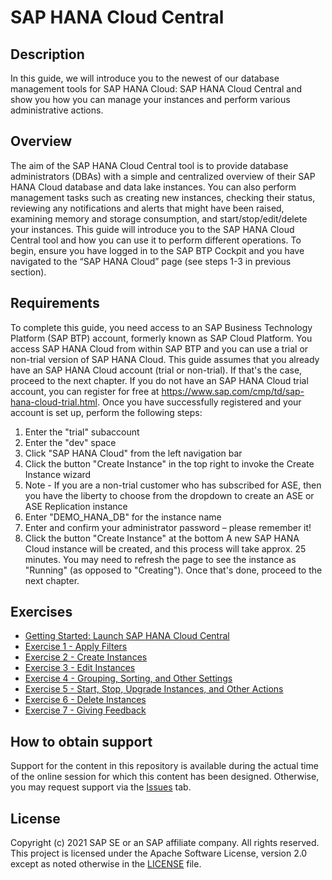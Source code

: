 # SAP HANA Cloud Central

## Description

In this guide, we will introduce you to the newest of our database management tools for SAP HANA Cloud: SAP HANA Cloud Central and show you how you can manage your instances and perform various administrative actions.  

## Overview

The aim of the SAP HANA Cloud Central tool is to provide database administrators (DBAs) with a simple and centralized overview of their SAP HANA Cloud database and data lake instances. You can also perform management tasks such as creating new instances, checking their status, reviewing any notifications and alerts that might have been raised, examining memory and storage consumption, and start/stop/edit/delete your instances.
This guide will introduce you to the SAP HANA Cloud Central tool and how you can use it to perform different operations.
To begin, ensure you have logged in to the SAP BTP Cockpit and you have navigated to the “SAP HANA Cloud” page (see steps 1-3 in previous section).


## Requirements

To complete this guide, you need access to an SAP Business Technology Platform (SAP BTP) account, formerly known as SAP Cloud Platform. You access SAP HANA Cloud from within SAP BTP and you can use a trial or non-trial version of SAP HANA Cloud.
This guide assumes that you already have an SAP HANA Cloud account (trial or non-trial).  If that's the case, proceed to the next chapter.
If you do not have an SAP HANA Cloud trial account, you can register for free at https://www.sap.com/cmp/td/sap-hana-cloud-trial.html. Once you have successfully registered and your account is set up, perform the following steps:
1.	Enter the "trial" subaccount
2.	Enter the "dev" space
3.	Click "SAP HANA Cloud" from the left navigation bar
4.	Click the button "Create Instance" in the top right to invoke the Create Instance wizard
5.	Note - If you are a non-trial customer who has subscribed for ASE, then you have the liberty to choose from the dropdown to create an ASE or ASE Replication instance
6.	Enter "DEMO_HANA_DB" for the instance name
7.	Enter and confirm your administrator password – please remember it!
8.	Click the button "Create Instance" at the bottom
A new SAP HANA Cloud instance will be created, and this process will take approx. 25 minutes.  You may need to refresh the page to see the instance as "Running" (as opposed to "Creating").  Once that's done, proceed to the next chapter.


## Exercises


- [Getting Started: Launch SAP HANA Cloud Central](exercises/ex0/)
- [Exercise 1 - Apply Filters](exercises/ex1/)
- [Exercise 2 - Create Instances](exercises/ex2/)
- [Exercise 3 - Edit Instances](exercises/ex_3/)
- [Exercise 4 - Grouping, Sorting, and Other Settings](exercises/ex_4/)
- [Exercise 5 - Start, Stop, Upgrade Instances, and Other Actions](exercises/ex_5/)
- [Exercise 6 - Delete Instances](exercises/ex_6/)
- [Exercise 7 - Giving Feedback](exercises/ex_7/)

 

## How to obtain support

Support for the content in this repository is available during the actual time of the online session for which this content has been designed. Otherwise, you may request support via the [Issues](../../issues) tab.

## License
Copyright (c) 2021 SAP SE or an SAP affiliate company. All rights reserved. This project is licensed under the Apache Software License, version 2.0 except as noted otherwise in the [LICENSE](LICENSES/Apache-2.0.txt) file.
